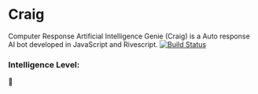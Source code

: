 # Craig
Computer Response Artificial Intelligence Genie (Craig) is a Auto response AI bot developed in JavaScript and Rivescript.
[![Build Status](https://travis-ci.org/BloobINC/Craig.svg?branch=master)](https://travis-ci.org/BloobINC/Craig)
### Intelligence Level:
:shit:
